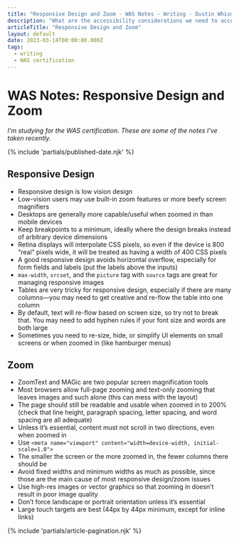 ```yaml
---
title: "Responsive Design and Zoom - WAS Notes - Writing - Dustin Whisman"
description: "What are the accessibility considerations we need to account for that relate to Responsive Design and Zoom?"
articleTitle: "Responsive Design and Zoom"
layout: default
date: 2023-03-14T00:00:00.000Z
tags:
  - writing
  - WAS certification
---
```


# WAS Notes: Responsive Design and Zoom

_I'm studying for the WAS certification. These are some of the notes I've taken recently._

{% include 'partials/published-date.njk' %}

## Responsive Design

- Responsive design is low vision design
- Low-vision users may use built-in zoom features or more beefy screen magnifiers
- Desktops are generally more capable/useful when zoomed in than mobile devices
- Keep breakpoints to a minimum, ideally where the design breaks instead of arbitrary device dimensions
- Retina displays will interpolate CSS pixels, so even if the device is 800 “real” pixels wide, it will be treated as having a width of 400 CSS pixels
- A good responsive design avoids horizontal overflow, especially for form fields and labels (put the labels above the inputs)
- `max-width`, `srcset`, and the `picture` tag with `source` tags are great for managing responsive images
- Tables are very tricky for responsive design, especially if there are many columns—you may need to get creative and re-flow the table into one column
- By default, text will re-flow based on screen size, so try not to break that. You may need to add hyphen rules if your font size and words are both large
- Sometimes you need to re-size, hide, or simplify UI elements on small screens or when zoomed in (like hamburger menus)

## Zoom

- ZoomText and MAGic are two popular screen magnification tools
- Most browsers allow full-page zooming and text-only zooming that leaves images and such alone (this can mess with the layout)
- The page should still be readable and usable when zoomed in to 200% (check that line height, paragraph spacing, letter spacing, and word spacing are all adequate)
- Unless it’s essential, content must not scroll in two directions, even when zoomed in
- Use `<meta name="viewport" content="width=device-width, initial-scale=1.0">`
- The smaller the screen or the more zoomed in, the fewer columns there should be
- Avoid fixed widths and minimum widths as much as possible, since those are the main cause of most responsive design/zoom issues
- Use high-res images or vector graphics so that zooming in doesn’t result in poor image quality
- Don’t force landscape or portrait orientation unless it’s essential
- Large touch targets are best (44px by 44px minimum, except for inline links)

{% include 'partials/article-pagination.njk' %}
